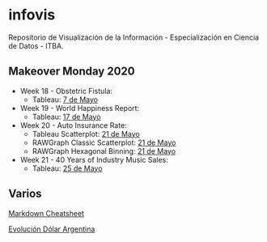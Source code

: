 # infovis

Repositorio de Visualización de la Información - Especialización en Ciencia de Datos - ITBA.


## Makeover Monday 2020
+ Week 18 - Obstetric Fistula:
  * Tableau: [7 de Mayo](https://igna43.github.io/infovis/makeovermonday2020W18.html)
+ Week 19 - World Happiness Report:
  * Tableau: [17 de Mayo](https://igna43.github.io/infovis/makeovermonday2020W19.html)
+ Week 20 - Auto Insurance Rate:
    * Tableau Scatterplot: [21 de Mayo](https://igna43.github.io/infovis/makeovermonday2020W20.html)
    * RAWGraph Classic Scatterplot: [21 de Mayo](http://bl.ocks.org/Igna43/1040097696f6cccb4e8f7f8f17b43290)
    * RAWGraph Hexagonal Binning: [21 de Mayo](http://bl.ocks.org/Igna43/27221999a39060a4cc6d2c5286028150)
+ Week 21 - 40 Years of Industry Music Sales:
    * Tableau: [25 de Mayo](https://igna43.github.io/infovis/makeovermonday2020W21.html)
    

## Varios

[Markdown Cheatsheet](https://github.com/adam-p/markdown-here/wiki/Markdown-Cheatsheet)

[Evolución Dólar Argentina](https://igna43.github.io/infovis/evolucion_dolar_argentina.html)



